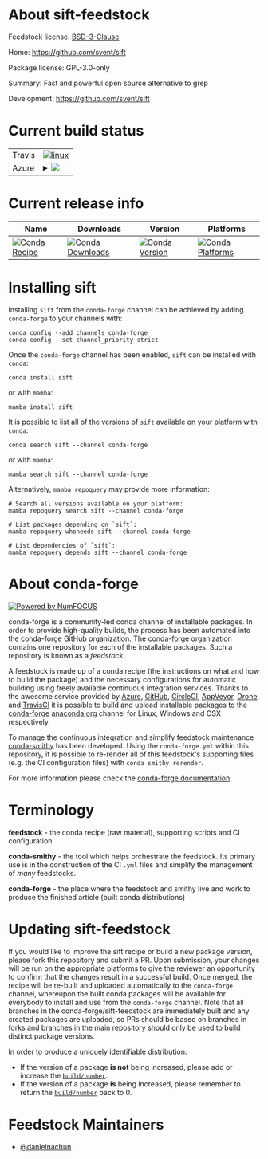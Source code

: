About sift-feedstock
====================

Feedstock license: [BSD-3-Clause](https://github.com/conda-forge/sift-feedstock/blob/main/LICENSE.txt)

Home: https://github.com/svent/sift

Package license: GPL-3.0-only

Summary: Fast and powerful open source alternative to grep

Development: https://github.com/svent/sift

Current build status
====================


<table><tr>
    <td>Travis</td>
    <td>
      <a href="https://app.travis-ci.com/conda-forge/sift-feedstock">
        <img alt="linux" src="https://img.shields.io/travis/com/conda-forge/sift-feedstock/main.svg?label=Linux">
      </a>
    </td>
  </tr>
    
  <tr>
    <td>Azure</td>
    <td>
      <details>
        <summary>
          <a href="https://dev.azure.com/conda-forge/feedstock-builds/_build/latest?definitionId=23943&branchName=main">
            <img src="https://dev.azure.com/conda-forge/feedstock-builds/_apis/build/status/sift-feedstock?branchName=main">
          </a>
        </summary>
        <table>
          <thead><tr><th>Variant</th><th>Status</th></tr></thead>
          <tbody><tr>
              <td>linux_64</td>
              <td>
                <a href="https://dev.azure.com/conda-forge/feedstock-builds/_build/latest?definitionId=23943&branchName=main">
                  <img src="https://dev.azure.com/conda-forge/feedstock-builds/_apis/build/status/sift-feedstock?branchName=main&jobName=linux&configuration=linux%20linux_64_" alt="variant">
                </a>
              </td>
            </tr><tr>
              <td>linux_aarch64</td>
              <td>
                <a href="https://dev.azure.com/conda-forge/feedstock-builds/_build/latest?definitionId=23943&branchName=main">
                  <img src="https://dev.azure.com/conda-forge/feedstock-builds/_apis/build/status/sift-feedstock?branchName=main&jobName=linux&configuration=linux%20linux_aarch64_" alt="variant">
                </a>
              </td>
            </tr><tr>
              <td>linux_ppc64le</td>
              <td>
                <a href="https://dev.azure.com/conda-forge/feedstock-builds/_build/latest?definitionId=23943&branchName=main">
                  <img src="https://dev.azure.com/conda-forge/feedstock-builds/_apis/build/status/sift-feedstock?branchName=main&jobName=linux&configuration=linux%20linux_ppc64le_" alt="variant">
                </a>
              </td>
            </tr><tr>
              <td>osx_64</td>
              <td>
                <a href="https://dev.azure.com/conda-forge/feedstock-builds/_build/latest?definitionId=23943&branchName=main">
                  <img src="https://dev.azure.com/conda-forge/feedstock-builds/_apis/build/status/sift-feedstock?branchName=main&jobName=osx&configuration=osx%20osx_64_" alt="variant">
                </a>
              </td>
            </tr><tr>
              <td>osx_arm64</td>
              <td>
                <a href="https://dev.azure.com/conda-forge/feedstock-builds/_build/latest?definitionId=23943&branchName=main">
                  <img src="https://dev.azure.com/conda-forge/feedstock-builds/_apis/build/status/sift-feedstock?branchName=main&jobName=osx&configuration=osx%20osx_arm64_" alt="variant">
                </a>
              </td>
            </tr><tr>
              <td>win_64</td>
              <td>
                <a href="https://dev.azure.com/conda-forge/feedstock-builds/_build/latest?definitionId=23943&branchName=main">
                  <img src="https://dev.azure.com/conda-forge/feedstock-builds/_apis/build/status/sift-feedstock?branchName=main&jobName=win&configuration=win%20win_64_" alt="variant">
                </a>
              </td>
            </tr>
          </tbody>
        </table>
      </details>
    </td>
  </tr>
</table>

Current release info
====================

| Name | Downloads | Version | Platforms |
| --- | --- | --- | --- |
| [![Conda Recipe](https://img.shields.io/badge/recipe-sift-green.svg)](https://anaconda.org/conda-forge/sift) | [![Conda Downloads](https://img.shields.io/conda/dn/conda-forge/sift.svg)](https://anaconda.org/conda-forge/sift) | [![Conda Version](https://img.shields.io/conda/vn/conda-forge/sift.svg)](https://anaconda.org/conda-forge/sift) | [![Conda Platforms](https://img.shields.io/conda/pn/conda-forge/sift.svg)](https://anaconda.org/conda-forge/sift) |

Installing sift
===============

Installing `sift` from the `conda-forge` channel can be achieved by adding `conda-forge` to your channels with:

```
conda config --add channels conda-forge
conda config --set channel_priority strict
```

Once the `conda-forge` channel has been enabled, `sift` can be installed with `conda`:

```
conda install sift
```

or with `mamba`:

```
mamba install sift
```

It is possible to list all of the versions of `sift` available on your platform with `conda`:

```
conda search sift --channel conda-forge
```

or with `mamba`:

```
mamba search sift --channel conda-forge
```

Alternatively, `mamba repoquery` may provide more information:

```
# Search all versions available on your platform:
mamba repoquery search sift --channel conda-forge

# List packages depending on `sift`:
mamba repoquery whoneeds sift --channel conda-forge

# List dependencies of `sift`:
mamba repoquery depends sift --channel conda-forge
```


About conda-forge
=================

[![Powered by
NumFOCUS](https://img.shields.io/badge/powered%20by-NumFOCUS-orange.svg?style=flat&colorA=E1523D&colorB=007D8A)](https://numfocus.org)

conda-forge is a community-led conda channel of installable packages.
In order to provide high-quality builds, the process has been automated into the
conda-forge GitHub organization. The conda-forge organization contains one repository
for each of the installable packages. Such a repository is known as a *feedstock*.

A feedstock is made up of a conda recipe (the instructions on what and how to build
the package) and the necessary configurations for automatic building using freely
available continuous integration services. Thanks to the awesome service provided by
[Azure](https://azure.microsoft.com/en-us/services/devops/), [GitHub](https://github.com/),
[CircleCI](https://circleci.com/), [AppVeyor](https://www.appveyor.com/),
[Drone](https://cloud.drone.io/welcome), and [TravisCI](https://travis-ci.com/)
it is possible to build and upload installable packages to the
[conda-forge](https://anaconda.org/conda-forge) [anaconda.org](https://anaconda.org/)
channel for Linux, Windows and OSX respectively.

To manage the continuous integration and simplify feedstock maintenance
[conda-smithy](https://github.com/conda-forge/conda-smithy) has been developed.
Using the ``conda-forge.yml`` within this repository, it is possible to re-render all of
this feedstock's supporting files (e.g. the CI configuration files) with ``conda smithy rerender``.

For more information please check the [conda-forge documentation](https://conda-forge.org/docs/).

Terminology
===========

**feedstock** - the conda recipe (raw material), supporting scripts and CI configuration.

**conda-smithy** - the tool which helps orchestrate the feedstock.
                   Its primary use is in the construction of the CI ``.yml`` files
                   and simplify the management of *many* feedstocks.

**conda-forge** - the place where the feedstock and smithy live and work to
                  produce the finished article (built conda distributions)


Updating sift-feedstock
=======================

If you would like to improve the sift recipe or build a new
package version, please fork this repository and submit a PR. Upon submission,
your changes will be run on the appropriate platforms to give the reviewer an
opportunity to confirm that the changes result in a successful build. Once
merged, the recipe will be re-built and uploaded automatically to the
`conda-forge` channel, whereupon the built conda packages will be available for
everybody to install and use from the `conda-forge` channel.
Note that all branches in the conda-forge/sift-feedstock are
immediately built and any created packages are uploaded, so PRs should be based
on branches in forks and branches in the main repository should only be used to
build distinct package versions.

In order to produce a uniquely identifiable distribution:
 * If the version of a package **is not** being increased, please add or increase
   the [``build/number``](https://docs.conda.io/projects/conda-build/en/latest/resources/define-metadata.html#build-number-and-string).
 * If the version of a package **is** being increased, please remember to return
   the [``build/number``](https://docs.conda.io/projects/conda-build/en/latest/resources/define-metadata.html#build-number-and-string)
   back to 0.

Feedstock Maintainers
=====================

* [@danielnachun](https://github.com/danielnachun/)

